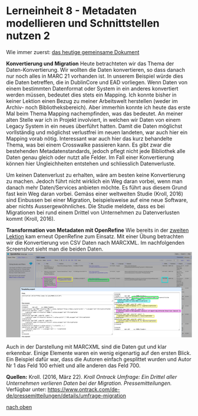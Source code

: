 # Lerneinheit 8 - Metadaten modellieren und Schnittstellen nutzen 2
Wie immer zuerst: [das heutige gemeinsame Dokument](https://pad.gwdg.de/1a2uYR-wRziCkvy3RL6gjA#)

**Konvertierung und Migration**
Heute betrachteten wir das Thema der Daten-Konvertierung. Wir wollten die Daten konvertieren, so dass danach nur noch alles in MARC 21 vorhanden ist. In unserem Beispiel würde dies die Daten betreffen, die in DublinCore und EAD vorliegen. Wenn Daten von einem bestimmten Datenformat oder System in ein anderes konvertiert werden müssen, bedeutet dies stets ein Mapping. Ich konnte bisher in keiner Lektion einen Bezug zu meiner Arbeitswelt herstellen (weder im Archiv- noch Bibliotheksbereich). Aber immerhin konnte ich heute das erste Mal beim Thema Mapping nachempfinden, was das bedeutet. An meiner alten Stelle war ich in Projekt involviert, in welchen wir Daten von einem Legacy System in ein neues überführt hatten. Damit die Daten möglichst vorllständig und möglichst verlustfrei im neuen landeten, war auch hier ein Mapping vorab nötig. 
Interessant war auch hier das kurz behandelte Thema, was bei einem Crosswalke passieren kann. Es gibt zwar die bestehenden Metadatenstandards, jedoch pflegt nicht jede Bibliothek alle Daten genau gleich oder nutzt alle Felder. Im Fall einer Konvertierung können hier Ungleichheiten entstehen und schliesslich Datenverluste. 

Um keinen Datenverlust zu erhalten, wäre am besten keine Konvertierung zu machen. Jedoch führt nicht wirklich ein Weg daran vorbei, wenn man danach mehr Daten/Services anbieten möchte. Es führt aus diesem Grund fast kein Weg daran vorbei. Gemäss einer weltweiten Studie (Kroll, 2016) sind Einbussen bei einer Migration, beispielsweise auf eine neue Software, aber nichts Aussergewöhnliches. Die Studie meldete, dass es bei Migrationen bei rund einem Drittel von Unternehmen zu Datenverlusten kommt (Kroll, 2016).


**Transformation von Metadaten mit OpenRefine**
Wie bereits in der [zweiten Lektion](lektion2.md) kam erneut OpenRefine zum Einsatz. Mit einer Übung betrachten wir die Konvertierung von CSV Daten nach MARCXML. 
Im nachfolgenden Screenshot sieht man die beiden Daten. 
![Übung in Open Refine](https://github.com/Sabs135/Lerntagebuch-BAIN/blob/main/img/uebung_OpenRefine.png?raw)

Auch in der Darstellung mit MARCXML sind die Daten gut und klar erkennbar. Einige Elemente waren ein wenig eigenartig auf den ersten Blick. Ein Beispiel dafür war, dass die Autoren einfach gesplittet wurden und Autor Nr 1 das Feld 100 erhielt und alle anderen das Feld 700. 



**Quellen:**
Kroll. (2016, März 22). _Kroll Ontrack Umfrage: Ein Drittel aller Unternehmen verlieren Daten bei der Migration. Pressemitteilungen._ Verfügbar unter:
https://www.ontrack.com/de-de/pressemitteilungen/details/umfrage-migration


[nach oben](#lerneinheit-8---metadaten-modellieren-und-schnittstellen-nutzen-2)
